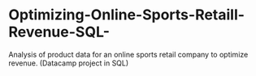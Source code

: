 # Optimizing-Online-Sports-Retaill-Revenue-SQL-
Analysis of product data for an online sports retail company to optimize revenue. (Datacamp project in SQL)
